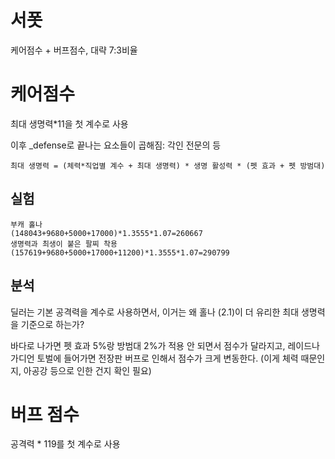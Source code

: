 # 서폿

케어점수 + 버프점수, 대략 7:3비율

# 케어점수
최대 생명력*11을 첫 계수로 사용

이후 _defense로 끝나는 요소들이 곱해짐: 각인 전문의 등

```
최대 생명력 = (체력*직업별 계수 + 최대 생명력) * 생명 활성력 * (펫 효과 + 펫 방범대)
```

## 실험
```
부캐 홀나
(148043+9680+5000+17000)*1.3555*1.07=260667
생명력과 최생이 붙은 팔찌 착용
(157619+9680+5000+17000+11200)*1.3555*1.07=290799
```

## 분석
딜러는 기본 공격력을 계수로 사용하면서, 이거는 왜 홀나 (2.1)이 더 유리한 최대 생명력을 기준으로 하는가?

바다로 나가면 펫 효과 5%랑 방범대 2%가 적용 안 되면서 점수가 달라지고,
레이드나 가디언 토벌에 들어가면 전장판 버프로 인해서 점수가 크게 변동한다. (이게 체력 때문인지, 아공강 등으로 인한 건지 확인 필요)


# 버프 점수
공격력 * 119를 첫 계수로 사용
